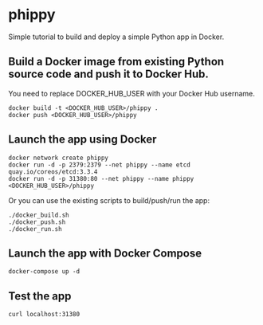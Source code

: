 # phippy
Simple tutorial to build and deploy a simple Python app in Docker.


## Build a Docker image from existing Python source code and push it to Docker Hub. 

You need to replace DOCKER_HUB_USER with your Docker Hub username.
```
docker build -t <DOCKER_HUB_USER>/phippy .
docker push <DOCKER_HUB_USER>/phippy
```

## Launch the app using Docker
```
docker network create phippy
docker run -d -p 2379:2379 --net phippy --name etcd quay.io/coreos/etcd:3.3.4
docker run -d -p 31380:80 --net phippy --name phippy <DOCKER_HUB_USER>/phippy
```

Or you can use the existing scripts to build/push/run the app:

```
./docker_build.sh
./docker_push.sh
./docker_run.sh 
```

## Launch the app with Docker Compose
```
docker-compose up -d 
```

## Test the app
```
curl localhost:31380
```
